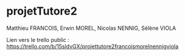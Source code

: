 # projetTutore2

Matthieu FRANCOIS, Erwin MOREL, Nicolas NENNIG, Sélène VIOLA

Lien vers le trello public :
https://trello.com/b/15sldvGX/projettutore2francoismorelnennigviola
